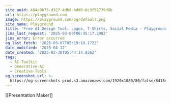 ```yaml
---
site_uuid: 484a9b75-d327-4db8-bdd0-6c3f92739d8b
url: https://playground.com
image: https://playground.com/og/default.png
site_name: Playground
title: 'Free AI Design Tool: Logos, T-Shirts, Social Media - Playground'
jina_last_request: '2025-03-09T06:45:17.298Z'
jina_error: Error occurred
og_last_fetch: '2025-03-07T05:19:19.172Z'
date_modified: '2025-04-12'
date_created: '2025-03-30T05:44:14.836Z'
tags:
  - AI-Toolkit
  - Generative-AI
  - Creative-Tools
og_screenshot_url: >-
  https://og-screenshots-prod.s3.amazonaws.com/1920x1080/80/false/8418ee65b38e9d5b485ca66c7c23ccacba3c1024207aa80fb3a7700895b08196.jpeg
---
```





























[[Presentation Maker]]
